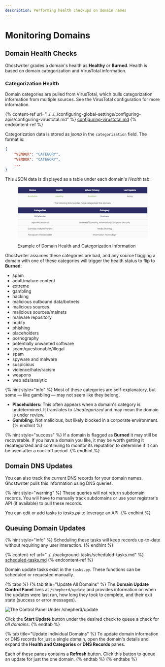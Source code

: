 ```yaml
---
description: Performing health checkups on domain names
---
```


# Monitoring Domains

## Domain Health Checks

Ghostwriter grades a domain's health as **Healthy** or **Burned**. Health is based on domain categorization and VirusTotal information.

### Categorization Health

Domain categories are pulled from VirusTotal, which pulls categorization information from multiple sources. See the VirusTotal configuration for more information.

{% content-ref url="../../../configuring-global-settings/configuring-apis/configuring-virustotal.md" %}
[configuring-virustotal.md](../../../configuring-global-settings/configuring-apis/configuring-virustotal.md)
{% endcontent-ref %}

Categorization data is stored as _jsonb_ in the `categorization` field. The format is:

```json
{
    "VENDOR": "CATEGORY",
    "VENDOR": "CATEGORY",
    ...
}
```

This JSON data is displayed as a table under each domain's _Health_ tab:

<figure><img src="../../../.gitbook/assets/image (7) (3).png" alt="Example of Domain Health and Categorization Information"><figcaption><p>Example of Domain Health and Categorization Information</p></figcaption></figure>

Ghostwriter assumes these categories are bad, and any source flagging a domain with one of these categories will trigger the health status to flip to **Burned**:

* spam
* adult/mature content
* extreme
* gambling
* hacking
* malicious outbound data/botnets
* malicious sources
* malicious sources/malnets
* malware repository
* nudity
* phishing
* placeholders
* pornography
* potentially unwanted software
* scam/questionable/illegal
* spam
* spyware and malware
* suspicious
* violence/hate/racism
* weapons
* web ads/analytic

{% hint style="info" %}
Most of these categories are self-explanatory, but some ⁠— like gambling ⁠— may not seem like they belong.

* **Placeholders:** This often appears when a domain's category is undetermined. It translates to _Uncategorized_ and may mean the domain is under review.
* **Gambling:** Not malicious, but likely blocked in a corporate environment.
{% endhint %}

{% hint style="success" %}
If a domain is flagged as **Burned** it may still be recoverable. If you have a domain you like, it may be worth getting it recategorized and continuing to monitor its reputation to determine if it can be used after a cool-off period.
{% endhint %}

## Domain DNS Updates

You can also track the current DNS records for your domain names. Ghostwriter pulls this information using DNS queries.

{% hint style="warning" %}
These queries will not return subdomain records. You will have to manually track subdomains or use your registrar's API (if available) to pull these records.

You can edit or add tasks to _tasks.py_ to leverage an API.
{% endhint %}

## Queuing Domain Updates

{% hint style="info" %}
Scheduling these tasks will keep records up-to-date without requiring any user interaction.
{% endhint %}

{% content-ref url="../../background-tasks/scheduled-tasks.md" %}
[scheduled-tasks.md](../../background-tasks/scheduled-tasks.md)
{% endcontent-ref %}

Domain update tasks exist in the `tasks.py`. These functions can be scheduled or requested manually.

{% tabs %}
{% tab title="Update All Domains" %}
The **Domain Update Control Panel** lives at `/shepherd/update` and provides information on when the updates were last run, how long they took to complete, and their exit state (success or error messages).

![The Control Panel Under /shepherd/update](../../../.gitbook/assets/domain\_update\_controls.png)

Click the **Start Update** button under the desired check to queue a check for _all domains_.
{% endtab %}

{% tab title="Update Individual Domains" %}
To update domain information or DNS records for just a single domain, open the domain's details and expand the **Health and Categories** or **DNS Records** panes.

Each of these panes contains a **Refresh** button. Click this button to queue an update for just the one domain.
{% endtab %}
{% endtabs %}

